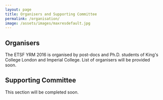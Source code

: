 ```yaml
---
layout: page
title: Organisers and Supporting Committee
permalink: /organisation/
image: /assets/images/maxresdefault.jpg
---
```


## Organisers
The ETSF YRM 2016 is organised by post-docs and Ph.D. students of King's College London and Imperial College. List of organisers will be provided soon.

## Supporting Committee
This section will be completed soon.
